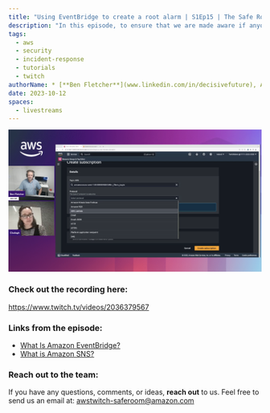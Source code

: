 ```yaml
---
title: "Using EventBridge to create a root alarm | S1Ep15 | The Safe Room - Security Ramp-Up"
description: "In this episode, to ensure that we are made aware if anyone logs in as root we set up an alarm using AWS Event Bridge and SNS."
tags:
  - aws
  - security
  - incident-response
  - tutorials
  - twitch
authorName: * [**Ben Fletcher**](www.linkedin.com/in/decisivefuture), AWS CIRT @ AWS
date: 2023-10-12
spaces:
  - livestreams
---
```


![Screenshot from the stream](images/episode-15.png)


### Check out the recording here:

https://www.twitch.tv/videos/2036379567

### Links from the episode:

- [What Is Amazon EventBridge?](https://docs.aws.amazon.com/eventbridge/latest/userguide/eb-what-is.html)
- [What is Amazon SNS?](https://docs.aws.amazon.com/sns/latest/dg/welcome.html)



### Reach out to the team:

If you have any questions, comments, or ideas, **reach out** to us. Feel free to send us an email at: [awstwitch-saferoom@amazon.com](mailto:awstwitch-saferoom@amazon.com)

